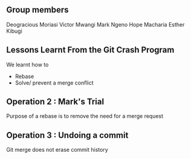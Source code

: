 
## Group members
Deogracious Moriasi
Victor Mwangi
Mark Ngeno
Hope Macharia
Esther Kibugi

## Lessons Learnt From the Git Crash Program

We learnt how to
- Rebase
- Solve/ prevent a merge conflict

## Operation 2 : Mark's Trial
Purpose of a rebase is to remove the need for a merge request 

## Operation 3 : Undoing a commit
Git merge does not erase commit history